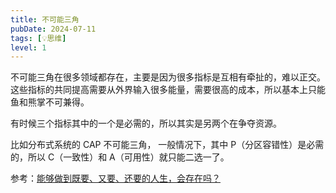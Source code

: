 ```yaml
---
title: 不可能三角
pubDate: 2024-07-11
tags: [💡思维]
level: 1
---
```


不可能三角在很多领域都存在，主要是因为很多指标是互相有牵扯的，难以正交。这些指标的共同提高需要从外界输入很多能量，需要很高的成本，所以基本上只能鱼和熊掌不可兼得。

有时候三个指标其中的一个是必需的，所以其实是另两个在争夺资源。

比如分布式系统的 CAP 不可能三角， 一般情况下，其中 P（分区容错性）是必需的，所以 C（一致性）和 A（可用性）就只能二选一了。

参考：[能够做到既要、又要、还要的人生，会存在吗？](https://www.douyin.com/video/7389936409697635621)

